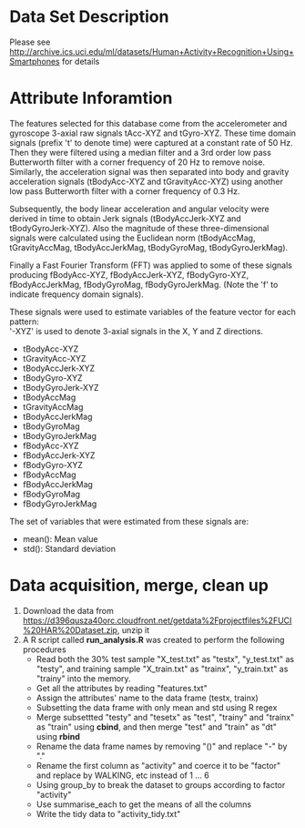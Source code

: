 # Data Set Description
Please see http://archive.ics.uci.edu/ml/datasets/Human+Activity+Recognition+Using+Smartphones for details

# Attribute Inforamtion

The features selected for this database come from the accelerometer and gyroscope 3-axial raw signals tAcc-XYZ and tGyro-XYZ. These time domain signals (prefix 't' to denote time) were captured at a constant rate of 50 Hz. Then they were filtered using a median filter and a 3rd order low pass Butterworth filter with a corner frequency of 20 Hz to remove noise. Similarly, the acceleration signal was then separated into body and gravity acceleration signals (tBodyAcc-XYZ and tGravityAcc-XYZ) using another low pass Butterworth filter with a corner frequency of 0.3 Hz. 

Subsequently, the body linear acceleration and angular velocity were derived in time to obtain Jerk signals (tBodyAccJerk-XYZ and tBodyGyroJerk-XYZ). Also the magnitude of these three-dimensional signals were calculated using the Euclidean norm (tBodyAccMag, tGravityAccMag, tBodyAccJerkMag, tBodyGyroMag, tBodyGyroJerkMag). 

Finally a Fast Fourier Transform (FFT) was applied to some of these signals producing fBodyAcc-XYZ, fBodyAccJerk-XYZ, fBodyGyro-XYZ, fBodyAccJerkMag, fBodyGyroMag, fBodyGyroJerkMag. (Note the 'f' to indicate frequency domain signals). 

These signals were used to estimate variables of the feature vector for each pattern:  
'-XYZ' is used to denote 3-axial signals in the X, Y and Z directions.

* tBodyAcc-XYZ
* tGravityAcc-XYZ
* tBodyAccJerk-XYZ
* tBodyGyro-XYZ
* tBodyGyroJerk-XYZ
* tBodyAccMag
* tGravityAccMag
* tBodyAccJerkMag
* tBodyGyroMag
* tBodyGyroJerkMag
* fBodyAcc-XYZ
* fBodyAccJerk-XYZ
* fBodyGyro-XYZ
* fBodyAccMag
* fBodyAccJerkMag
* fBodyGyroMag
* fBodyGyroJerkMag

The set of variables that were estimated from these signals are: 

* mean(): Mean value
* std(): Standard deviation

# Data acquisition, merge, clean up
1. Download the data from https://d396qusza40orc.cloudfront.net/getdata%2Fprojectfiles%2FUCI%20HAR%20Dataset.zip, unzip it
2. A R script called **run_analysis.R** was created to perform the following procedures
   * Read both the 30% test sample "X_test.txt" as "testx", "y_test.txt" as "testy", and training sample "X_train.txt" as "trainx", "y_train.txt" as "trainy" into the memory.
   * Get all the attributes by reading "features.txt"
   * Assign the attributes' name to the data frame (testx, trainx)
   * Subsetting the data frame with only mean and std using R regex
   * Merge subsettted "testy" and "tesetx" as "test", "trainy" and "trainx" as "train" using **cbind**, and then merge "test" and "train" as "dt" using **rbind**
   * Rename the data frame names by removing "()" and replace "-" by "."
   * Rename the first column as "activity" and coerce it to be "factor" and replace by WALKING, etc instead of 1 ... 6
   * Using group_by to break the dataset to groups according to factor "activity"
   * Use summarise_each to get the means of all the columns
   * Write the tidy data to "activity_tidy.txt"
   